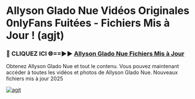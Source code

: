 # Allyson Glado Nue Vidéos Originales 0nlyFans Fuitées - Fichiers Mis à Jour ! (agjt)

<h3>🔴 CLIQUEZ ICI 🌐==►► <a href="https://tinyurl.com/2pmr4ezf" rel="nofollow">Allyson Glado Nue Fichiers Mis à Jour</a></h3>

Obtenez Allyson Glado Nue et tout le contenu. Vous pouvez maintenant accéder à toutes les vidéos et photos de Allyson Glado Nue. Nouveaux fichiers mis à jour 2025

[![agjt](https://i.imgur.com/6SNvagu.gif)](https://tinyurl.com/2pmr4ezf)
